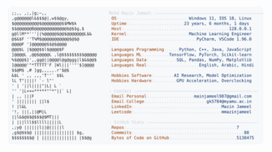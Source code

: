 <picture>
  <source srcset="https://raw.githubusercontent.com/mmazinjameel/mmazinjameel/main/dark_mode.svg?v=1746569386" media="(prefers-color-scheme: dark)">
  <img src="https://raw.githubusercontent.com/mmazinjameel/mmazinjameel/main/light_mode.svg?v=1746569386">
</picture>
